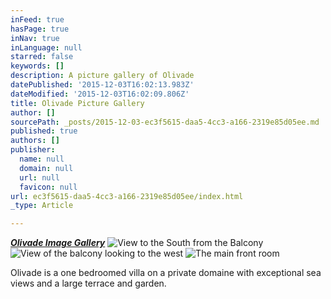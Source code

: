 ```yaml
---
inFeed: true
hasPage: true
inNav: true
inLanguage: null
starred: false
keywords: []
description: A picture gallery of Olivade
datePublished: '2015-12-03T16:02:13.983Z'
dateModified: '2015-12-03T16:02:09.806Z'
title: Olivade Picture Gallery
author: []
sourcePath: _posts/2015-12-03-ec3f5615-daa5-4cc3-a166-2319e85d05ee.md
published: true
authors: []
publisher:
  name: null
  domain: null
  url: null
  favicon: null
url: ec3f5615-daa5-4cc3-a166-2319e85d05ee/index.html
_type: Article

---
```

**_[Olivade Image Gallery][0]_**
![View to the South from the Balcony](https://the-grid-user-content.s3-us-west-2.amazonaws.com/bed13fee-2208-4689-bdd8-eaebb93b51da.jpg)
![View of the balcony looking to the west](https://the-grid-user-content.s3-us-west-2.amazonaws.com/c525320f-9b6a-4ef1-a3e6-351308aac7fc.jpg)
![The main front room](https://the-grid-user-content.s3-us-west-2.amazonaws.com/1a68af91-6b29-47b0-b522-9b48e1e9d8ea.jpg)

Olivade is a one bedroomed villa on a private domaine with exceptional sea views and a large terrace and garden.

[0]: null